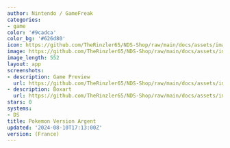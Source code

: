 ```yaml
---
author: Nintendo / GameFreak
categories:
- game
color: '#9cadca'
color_bg: '#626d80'
icon: https://github.com/TheRinzler65/NDS-Shop/raw/main/docs/assets/images/icons/pokemonargent.png
image: https://github.com/TheRinzler65/NDS-Shop/raw/main/docs/assets/images/icons/pokemonargent.png
image_length: 552
layout: app
screenshots:
- description: Game Preview
  url: https://github.com/TheRinzler65/NDS-Shop/raw/main/docs/assets/images/screenshots/pokemonargent/pokemonargent.png
- description: Boxart
  url: https://github.com/TheRinzler65/NDS-Shop/raw/main/docs/assets/images/boxart/
stars: 0
systems:
- DS
title: Pokemon Version Argent
updated: '2024-08-10T17:13:00Z'
version: (France)
---
```

